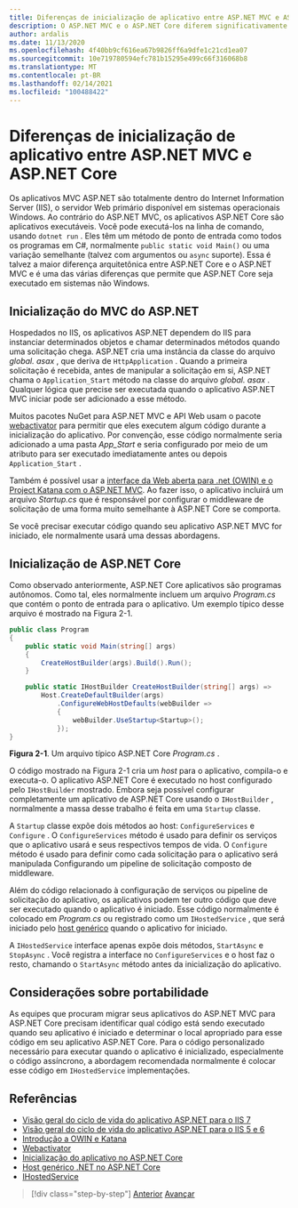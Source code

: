 ```yaml
---
title: Diferenças de inicialização de aplicativo entre ASP.NET MVC e ASP.NET Core
description: O ASP.NET MVC e o ASP.NET Core diferem significativamente em como os aplicativos são inicializados. Aprenda as diferenças importantes e como migrar do ASP.NET MVC para o ASP.NET Core.
author: ardalis
ms.date: 11/13/2020
ms.openlocfilehash: 4f40bb9cf616ea67b9826ff6a9dfe1c21cd1ea07
ms.sourcegitcommit: 10e719780594efc781b15295e499c66f316068b8
ms.translationtype: MT
ms.contentlocale: pt-BR
ms.lasthandoff: 02/14/2021
ms.locfileid: "100488422"
---
```

# <a name="app-startup-differences-between-aspnet-mvc-and-aspnet-core"></a>Diferenças de inicialização de aplicativo entre ASP.NET MVC e ASP.NET Core

Os aplicativos MVC ASP.NET são totalmente dentro do Internet Information Server (IIS), o servidor Web primário disponível em sistemas operacionais Windows. Ao contrário do ASP.NET MVC, os aplicativos ASP.NET Core são aplicativos executáveis. Você pode executá-los na linha de comando, usando `dotnet run` . Eles têm um método de ponto de entrada como todos os programas em C#, normalmente `public static void Main()` ou uma variação semelhante (talvez com argumentos ou `async` suporte). Essa é talvez a maior diferença arquitetônica entre ASP.NET Core e o ASP.NET MVC e é uma das várias diferenças que permite que ASP.NET Core seja executado em sistemas não Windows.

## <a name="aspnet-mvc-startup"></a>Inicialização do MVC do ASP.NET

Hospedados no IIS, os aplicativos ASP.NET dependem do IIS para instanciar determinados objetos e chamar determinados métodos quando uma solicitação chega. ASP.NET cria uma instância da classe do arquivo *global. asax* , que deriva de `HttpApplication` . Quando a primeira solicitação é recebida, antes de manipular a solicitação em si, ASP.NET chama o `Application_Start` método na classe do arquivo *global. asax* . Qualquer lógica que precise ser executada quando o aplicativo ASP.NET MVC iniciar pode ser adicionado a esse método.

Muitos pacotes NuGet para ASP.NET MVC e API Web usam o pacote [webactivator](https://github.com/davidebbo/WebActivator) para permitir que eles executem algum código durante a inicialização do aplicativo. Por convenção, esse código normalmente seria adicionado a uma pasta *App_Start* e seria configurado por meio de um atributo para ser executado imediatamente antes ou depois `Application_Start` .

Também é possível usar a [interface da Web aberta para .net (OWIN) e o Project Katana com o ASP.NET MVC](https://docs.microsoft.com/aspnet/aspnet/overview/owin-and-katana/getting-started-with-owin-and-katana). Ao fazer isso, o aplicativo incluirá um arquivo *Startup.cs* que é responsável por configurar o middleware de solicitação de uma forma muito semelhante à ASP.NET Core se comporta.

Se você precisar executar código quando seu aplicativo ASP.NET MVC for iniciado, ele normalmente usará uma dessas abordagens.

## <a name="aspnet-core-startup"></a>Inicialização de ASP.NET Core

Como observado anteriormente, ASP.NET Core aplicativos são programas autônomos. Como tal, eles normalmente incluem um arquivo *Program.cs* que contém o ponto de entrada para o aplicativo. Um exemplo típico desse arquivo é mostrado na Figura 2-1.

```csharp
public class Program
{
    public static void Main(string[] args)
    {
        CreateHostBuilder(args).Build().Run();
    }

    public static IHostBuilder CreateHostBuilder(string[] args) =>
        Host.CreateDefaultBuilder(args)
            .ConfigureWebHostDefaults(webBuilder =>
            {
                webBuilder.UseStartup<Startup>();
            });
}
```

**Figura 2-1**. Um arquivo típico ASP.NET Core *Program.cs* .

O código mostrado na Figura 2-1 cria um *host* para o aplicativo, compila-o e executa-o. O aplicativo ASP.NET Core é executado no host configurado pelo `IHostBuilder` mostrado. Embora seja possível configurar completamente um aplicativo de ASP.NET Core usando o `IHostBuilder` , normalmente a massa desse trabalho é feita em uma `Startup` classe.

A `Startup` classe expõe dois métodos ao host: `ConfigureServices` e `Configure` . O `ConfigureServices` método é usado para definir os serviços que o aplicativo usará e seus respectivos tempos de vida. O `Configure` método é usado para definir como cada solicitação para o aplicativo será manipulada Configurando um pipeline de solicitação composto de middleware.

Além do código relacionado à configuração de serviços ou pipeline de solicitação do aplicativo, os aplicativos podem ter outro código que deve ser executado quando o aplicativo é iniciado. Esse código normalmente é colocado em *Program.cs* ou registrado como um `IHostedService` , que será iniciado pelo [host genérico](https://docs.microsoft.com/aspnet/core/fundamentals/host/generic-host?view=aspnetcore-3.1&preserve-view=true) quando o aplicativo for iniciado.

A `IHostedService` interface apenas expõe dois métodos, `StartAsync` e `StopAsync` . Você registra a interface no `ConfigureServices` e o host faz o resto, chamando o `StartAsync` método antes da inicialização do aplicativo.

## <a name="porting-considerations"></a>Considerações sobre portabilidade

As equipes que procuram migrar seus aplicativos do ASP.NET MVC para ASP.NET Core precisam identificar qual código está sendo executado quando seu aplicativo é iniciado e determinar o local apropriado para esse código em seu aplicativo ASP.NET Core. Para o código personalizado necessário para executar quando o aplicativo é inicializado, especialmente o código assíncrono, a abordagem recomendada normalmente é colocar esse código em `IHostedService` implementações.

## <a name="references"></a>Referências

- [Visão geral do ciclo de vida do aplicativo ASP.NET para o IIS 7](https://docs.microsoft.com/previous-versions/aspnet/bb470252(v=vs.100))
- [Visão geral do ciclo de vida do aplicativo ASP.NET para o IIS 5 e 6](https://docs.microsoft.com/previous-versions/aspnet/ms178473(v=vs.100))
- [Introdução a OWIN e Katana](https://docs.microsoft.com/aspnet/aspnet/overview/owin-and-katana/getting-started-with-owin-and-katana)
- [Webactivator](https://github.com/davidebbo/WebActivator)
- [Inicialização do aplicativo no ASP.NET Core](https://docs.microsoft.com/aspnet/core/fundamentals/startup?view=aspnetcore-3.1&preserve-view=true)
- [Host genérico .NET no ASP.NET Core](https://docs.microsoft.com/aspnet/core/fundamentals/host/generic-host?view=aspnetcore-3.1&preserve-view=true)
- [IHostedService](https://docs.microsoft.com/dotnet/architecture/microservices/multi-container-microservice-net-applications/background-tasks-with-ihostedservice)

>[!div class="step-by-step"]
>[Anterior](architectural-differences.md) 
> [Avançar](hosting-differences.md)
